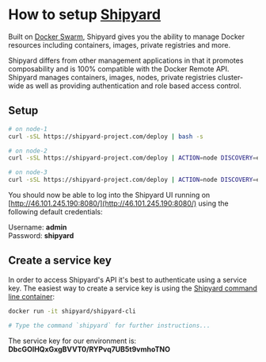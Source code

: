 # How to setup [Shipyard](http://shipyard-project.com/)

Built on [Docker Swarm](https://docs.docker.com/swarm), Shipyard gives you the ability to
manage Docker resources including containers, images, private registries and more.

Shipyard differs from other management applications in that it promotes composability and
is 100% compatible with the Docker Remote API. Shipyard manages containers, images, nodes,
private registries cluster-wide as well as providing authentication and role based access control.

## Setup

~~~ sh
# on node-1
curl -sSL https://shipyard-project.com/deploy | bash -s

# on node-2
curl -sSL https://shipyard-project.com/deploy | ACTION=node DISCOVERY=etcd://46.101.245.190:4001 bash -s

# on node-3
curl -sSL https://shipyard-project.com/deploy | ACTION=node DISCOVERY=etcd://46.101.245.190:4001 bash -s
~~~

You should now be able to log into the Shipyard UI running on
[http://46.101.245.190:8080/](http://46.101.245.190:8080/) using the following default credentials:

Username: __admin__  
Password: __shipyard__

## Create a service key

In order to access Shipyard's API it's best to authenticate using a service key. The easiest way to create
a service key is using the [Shipyard command line container](https://hub.docker.com/r/shipyard/shipyard-cli/):

~~~ sh
docker run -it shipyard/shipyard-cli

# Type the command `shipyard` for further instructions...
~~~

The service key for our environment is: __DbcGOIHQxGxgBVVT0/RYPvq7UB5t9vmhoTNO__
